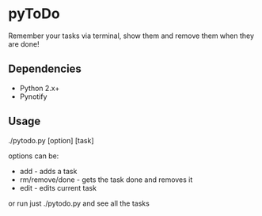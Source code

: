 pyToDo
==========
Remember your tasks via terminal, show them and remove them when they are done!

Dependencies
------------
* Python 2.x+
* Pynotify

Usage
-----
./pytodo.py [option] [task]

options can be:
* add <task> - adds a task
* rm/remove/done <tasknumber> - gets the task done and removes it
* edit <tasknumber> <task> - edits current task

or run just ./pytodo.py and see all the tasks
